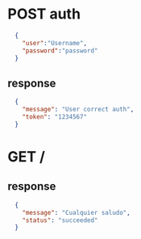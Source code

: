 # POST auth

```json
  {
    "user":"Username",
    "password":"password"
  }
```

## response

```json
  {
    "message": "User correct auth",
    "token": "1234567"
  }
```

# GET /

## response
```json
  {
    "message": "Cualquier saludo",
    "status": "succeeded"
  }
```